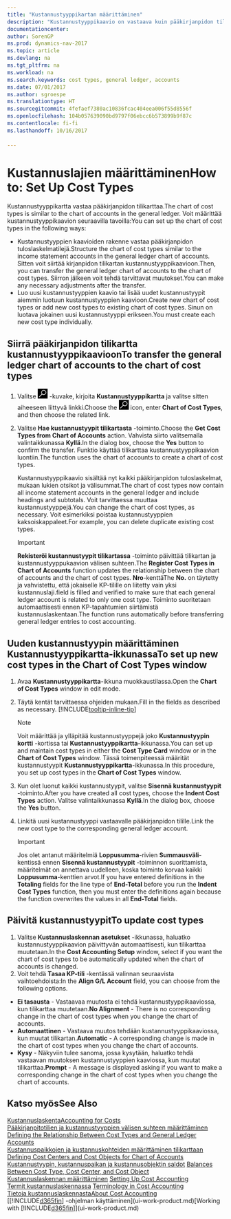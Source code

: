 ```yaml
---
title: "Kustannustyyppikartan määrittäminen"
description: "Kustannustyyppikaavio on vastaava kuin pääkirjanpidon tilikartta."
documentationcenter: 
author: SorenGP
ms.prod: dynamics-nav-2017
ms.topic: article
ms.devlang: na
ms.tgt_pltfrm: na
ms.workload: na
ms.search.keywords: cost types, general ledger, accounts
ms.date: 07/01/2017
ms.author: sgroespe
ms.translationtype: HT
ms.sourcegitcommit: 4fefaef7380ac10836fcac404eea006f55d8556f
ms.openlocfilehash: 104b057639090bd9797f06ebcc6b573899b9f87c
ms.contentlocale: fi-fi
ms.lasthandoff: 10/16/2017

---
```

# <a name="how-to-set-up-cost-types"></a><span data-ttu-id="a0745-103">Kustannuslajien määrittäminen</span><span class="sxs-lookup"><span data-stu-id="a0745-103">How to: Set Up Cost Types</span></span>
<span data-ttu-id="a0745-104">Kustannustyyppikartta vastaa pääkirjanpidon tilikarttaa.</span><span class="sxs-lookup"><span data-stu-id="a0745-104">The chart of cost types is similar to the chart of accounts in the general ledger.</span></span> <span data-ttu-id="a0745-105">Voit määrittää kustannustyyppikaavion seuraavilla tavoilla:</span><span class="sxs-lookup"><span data-stu-id="a0745-105">You can set up the chart of cost types in the following ways:</span></span>  

-   <span data-ttu-id="a0745-106">Kustannustyyppien kaavioiden rakenne vastaa pääkirjanpidon tuloslaskelmatilejä.</span><span class="sxs-lookup"><span data-stu-id="a0745-106">Structure the chart of cost types similar to the income statement accounts in the general ledger chart of accounts.</span></span> <span data-ttu-id="a0745-107">Sitten voit siirtää kirjanpidon tilikartan kustannustyyppikaavioon.</span><span class="sxs-lookup"><span data-stu-id="a0745-107">Then, you can transfer the general ledger chart of accounts to the chart of cost types.</span></span> <span data-ttu-id="a0745-108">Siirron jälkeen voit tehdä tarvittavat muutokset.</span><span class="sxs-lookup"><span data-stu-id="a0745-108">You can make any necessary adjustments after the transfer.</span></span>  
-   <span data-ttu-id="a0745-109">Luo uusi kustannustyyppien kaavio tai lisää uudet kustannustyypit aiemmin luotuun kustannustyyppien kaavioon.</span><span class="sxs-lookup"><span data-stu-id="a0745-109">Create new chart of cost types or add new cost types to existing chart of cost types.</span></span> <span data-ttu-id="a0745-110">Sinun on luotava jokainen uusi kustannustyyppi erikseen.</span><span class="sxs-lookup"><span data-stu-id="a0745-110">You must create each new cost type individually.</span></span>  

## <a name="to-transfer-the-general-ledger-chart-of-accounts-to-the-chart-of-cost-types"></a><span data-ttu-id="a0745-111">Siirrä pääkirjanpidon tilikartta kustannustyyppikaavioon</span><span class="sxs-lookup"><span data-stu-id="a0745-111">To transfer the general ledger chart of accounts to the chart of cost types</span></span>  
1.  <span data-ttu-id="a0745-112">Valitse ![Etsi sivu tai raportti](media/ui-search/search_small.png "Etsi sivu tai raportti -kuvake") -kuvake, kirjoita **Kustannustyyppikartta** ja valitse sitten aiheeseen liittyvä linkki.</span><span class="sxs-lookup"><span data-stu-id="a0745-112">Choose the ![Search for Page or Report](media/ui-search/search_small.png "Search for Page or Report icon") icon, enter **Chart of Cost Types**, and then choose the related link.</span></span>  
2.  <span data-ttu-id="a0745-113">Valitse **Hae kustannustyypit tilikartasta** -toiminto.</span><span class="sxs-lookup"><span data-stu-id="a0745-113">Choose the **Get Cost Types from Chart of Accounts** action.</span></span> <span data-ttu-id="a0745-114">Vahvista siirto valitsemalla valintaikkunassa **Kyllä**.</span><span class="sxs-lookup"><span data-stu-id="a0745-114">In the dialog box, choose the **Yes** button to confirm the transfer.</span></span> <span data-ttu-id="a0745-115">Funktio käyttää tilikarttaa kustannustyyppikaavion luontiin.</span><span class="sxs-lookup"><span data-stu-id="a0745-115">The function uses the chart of accounts to create a chart of cost types.</span></span>  

    <span data-ttu-id="a0745-116">Kustannustyyppikaavio sisältää nyt kaikki pääkirjanpidon tuloslaskelmat, mukaan lukien otsikot ja välisummat.</span><span class="sxs-lookup"><span data-stu-id="a0745-116">The chart of cost types now contain all income statement accounts in the general ledger and include headings and subtotals.</span></span> <span data-ttu-id="a0745-117">Voit tarvittaessa muuttaa kustannustyyppejä.</span><span class="sxs-lookup"><span data-stu-id="a0745-117">You can change the chart of cost types, as necessary.</span></span> <span data-ttu-id="a0745-118">Voit esimerkiksi poistaa kustannustyyppien kaksoiskappaleet.</span><span class="sxs-lookup"><span data-stu-id="a0745-118">For example, you can delete duplicate existing cost types.</span></span>  

    > [!IMPORTANT]  
    >  <span data-ttu-id="a0745-119">**Rekisteröi kustannustyypit tilikartassa** -toiminto päivittää tilikartan ja kustannustyyppukaavion välisen suhteen.</span><span class="sxs-lookup"><span data-stu-id="a0745-119">The **Register Cost Types in Chart of Accounts** function updates the relationship between the chart of accounts and the chart of cost types.</span></span> <span data-ttu-id="a0745-120">**Nro**-kenttä</span><span class="sxs-lookup"><span data-stu-id="a0745-120">The **No.**</span></span> <span data-ttu-id="a0745-121">on täytetty ja vahvistettu, että jokaiselle KP-tilille on liitetty vain yksi kustannuslaji.</span><span class="sxs-lookup"><span data-stu-id="a0745-121">field is filled and verified to make sure that each general ledger account is related to only one cost type.</span></span> <span data-ttu-id="a0745-122">Toiminto suoritetaan automaattisesti ennen KP-tapahtumien siirtämistä kustannuslaskentaan.</span><span class="sxs-lookup"><span data-stu-id="a0745-122">The function runs automatically before transferring general ledger entries to cost accounting.</span></span>  

## <a name="to-set-up-new-cost-types-in-the-chart-of-cost-types-window"></a><span data-ttu-id="a0745-123">Uuden kustannustyypin määrittäminen Kustannustyyppikartta-ikkunassa</span><span class="sxs-lookup"><span data-stu-id="a0745-123">To set up new cost types in the Chart of Cost Types window</span></span>  
1.  <span data-ttu-id="a0745-124">Avaa **Kustannustyyppikartta**-ikkuna muokkaustilassa.</span><span class="sxs-lookup"><span data-stu-id="a0745-124">Open the **Chart of Cost Types** window in edit mode.</span></span>  
2.  <span data-ttu-id="a0745-125">Täytä kentät tarvittaessa ohjeiden mukaan.</span><span class="sxs-lookup"><span data-stu-id="a0745-125">Fill in the fields as described as necessary.</span></span> [!INCLUDE[tooltip-inline-tip](includes/tooltip-inline-tip_md.md)]

    > [!NOTE]  
    >  <span data-ttu-id="a0745-126">Voit määrittää ja ylläpitää kustannustyyppejä joko **Kustannustyypin kortti** -kortissa tai **Kustannustyyppikartta**-ikkunassa.</span><span class="sxs-lookup"><span data-stu-id="a0745-126">You can set up and maintain cost types in either the **Cost Type Card** window or in the **Chart of Cost Types** window.</span></span> <span data-ttu-id="a0745-127">Tässä toimenpiteessä määrität kustannustyypit **Kustannustyyppikartta**-ikkunassa.</span><span class="sxs-lookup"><span data-stu-id="a0745-127">In this procedure, you set up cost types in the **Chart of Cost Types** window.</span></span>

3.  <span data-ttu-id="a0745-128">Kun olet luonut kaikki kustannustyypit, valitse **Sisennä kustannustyypit** -toiminto.</span><span class="sxs-lookup"><span data-stu-id="a0745-128">After you have created all cost types, choose the **Indent Cost Types** action.</span></span> <span data-ttu-id="a0745-129">Valitse valintaikkunassa **Kyllä**.</span><span class="sxs-lookup"><span data-stu-id="a0745-129">In the dialog box, choose the **Yes** button.</span></span>  
4.  <span data-ttu-id="a0745-130">Linkitä uusi kustannustyyppi vastaavalle pääkirjanpidon tilille.</span><span class="sxs-lookup"><span data-stu-id="a0745-130">Link the new cost type to the corresponding general ledger account.</span></span>  

    > [!IMPORTANT]  
    >  <span data-ttu-id="a0745-131">Jos olet antanut määritelmiä **Loppusumma**-rivien **Summausväli**-kentissä ennen **Sisennä kustannustyypit** -toiminnon suorittamista, määritelmät on annettava uudelleen, koska toiminto korvaa kaikki **Loppusumma**-kenttien arvot.</span><span class="sxs-lookup"><span data-stu-id="a0745-131">If you have entered definitions in the **Totaling** fields for the line type of **End-Total** before you run the **Indent Cost Types** function, then you must enter the definitions again because the function overwrites the values in all **End-Total** fields.</span></span>  

## <a name="to-update-cost-types"></a><span data-ttu-id="a0745-132">Päivitä kustannustyypit</span><span class="sxs-lookup"><span data-stu-id="a0745-132">To update cost types</span></span>  
1.  <span data-ttu-id="a0745-133">Valitse **Kustannuslaskennan asetukset** -ikkunassa, haluatko kustannustyyppikaavion päivittyvän automaattisesti, kun tilikarttaa muutetaan.</span><span class="sxs-lookup"><span data-stu-id="a0745-133">In the **Cost Accounting Setup** window, select if you want the chart of cost types to be automatically updated when the chart of accounts is changed.</span></span>  
2.  <span data-ttu-id="a0745-134">Voit tehdä **Tasaa KP-tili** -kentässä valinnan seuraavista vaihtoehdoista:</span><span class="sxs-lookup"><span data-stu-id="a0745-134">In the **Align G/L Account** field, you can choose from the following options.</span></span>  

- <span data-ttu-id="a0745-135">**Ei tasausta** - Vastaavaa muutosta ei tehdä kustannustyyppikaaviossa, kun tilikarttaa muutetaan.</span><span class="sxs-lookup"><span data-stu-id="a0745-135">**No Alignment** - There is no corresponding change in the chart of cost types when you change the chart of accounts.</span></span>  
- <span data-ttu-id="a0745-136">**Automaattinen** - Vastaava muutos tehdään kustannustyyppikaaviossa, kun muutat tilikartan.</span><span class="sxs-lookup"><span data-stu-id="a0745-136">**Automatic** - A corresponding change is made in the chart of cost types when you change the chart of accounts.</span></span>  
- <span data-ttu-id="a0745-137">**Kysy** - Näkyviin tulee sanoma, jossa kysytään, haluatko tehdä vastaavan muutoksen kustannustyyppien kaaviossa, kun muutat tilikarttaa.</span><span class="sxs-lookup"><span data-stu-id="a0745-137">**Prompt** - A message is displayed asking if you want to make a corresponding change in the chart of cost types when you change the chart of accounts.</span></span>  

## <a name="see-also"></a><span data-ttu-id="a0745-138">Katso myös</span><span class="sxs-lookup"><span data-stu-id="a0745-138">See Also</span></span>  
[<span data-ttu-id="a0745-139">Kustannuslaskenta</span><span class="sxs-lookup"><span data-stu-id="a0745-139">Accounting for Costs</span></span>](finance-manage-cost-accounting.md)  
<span data-ttu-id="a0745-140">[Pääkirjanpitotilien ja kustannustyyppien välisen suhteen määrittäminen](finance-defining-the-relationship-between-cost-types-and-general-ledger-accounts.md) </span><span class="sxs-lookup"><span data-stu-id="a0745-140">[Defining the Relationship Between Cost Types and General Ledger Accounts](finance-defining-the-relationship-between-cost-types-and-general-ledger-accounts.md) </span></span>  
<span data-ttu-id="a0745-141">[Kustannuspaikkojen ja kustannuskohteiden määrittäminen tilikarttaan](finance-defining-cost-centers-and-cost-objects-for-chart-of-accounts.md) </span><span class="sxs-lookup"><span data-stu-id="a0745-141">[Defining Cost Centers and Cost Objects for Chart of Accounts](finance-defining-cost-centers-and-cost-objects-for-chart-of-accounts.md) </span></span>  
<span data-ttu-id="a0745-142">[Kustannustyypin, kustannuspaikan ja kustannusobjektin saldot](finance-balances-between-cost-type-cost-center-and-cost-object.md) </span><span class="sxs-lookup"><span data-stu-id="a0745-142">[Balances Between Cost Type, Cost Center, and Cost Object](finance-balances-between-cost-type-cost-center-and-cost-object.md) </span></span>  
<span data-ttu-id="a0745-143">[Kustannuslaskennan määrittäminen](finance-set-up-cost-accounting.md) </span><span class="sxs-lookup"><span data-stu-id="a0745-143">[Setting Up Cost Accounting](finance-set-up-cost-accounting.md) </span></span>  
<span data-ttu-id="a0745-144">[Termit kustannuslaskennassa](finance-terminology-in-cost-accounting.md) </span><span class="sxs-lookup"><span data-stu-id="a0745-144">[Terminology in Cost Accounting](finance-terminology-in-cost-accounting.md) </span></span>  
[<span data-ttu-id="a0745-145">Tietoja kustannuslaskennasta</span><span class="sxs-lookup"><span data-stu-id="a0745-145">About Cost Accounting</span></span>](finance-about-cost-accounting.md)  
<span data-ttu-id="a0745-146">[[!INCLUDE[d365fin](includes/d365fin_md.md)] -ohjelman käyttäminen](ui-work-product.md)</span><span class="sxs-lookup"><span data-stu-id="a0745-146">[Working with [!INCLUDE[d365fin](includes/d365fin_md.md)]](ui-work-product.md)</span></span>

